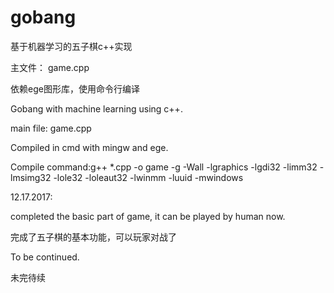 # gobang
基于机器学习的五子棋c++实现

主文件： game.cpp

依赖ege图形库，使用命令行编译

Gobang with machine learning using c++.

main file: game.cpp

Compiled in cmd with mingw and ege.

Compile command:g++ *.cpp -o game -g -Wall -lgraphics -lgdi32 -limm32 -lmsimg32 -lole32 -loleaut32 -lwinmm -luuid -mwindows

12.17.2017:

completed the basic part of game, it can be played by human now.

完成了五子棋的基本功能，可以玩家对战了

To be continued.

未完待续

